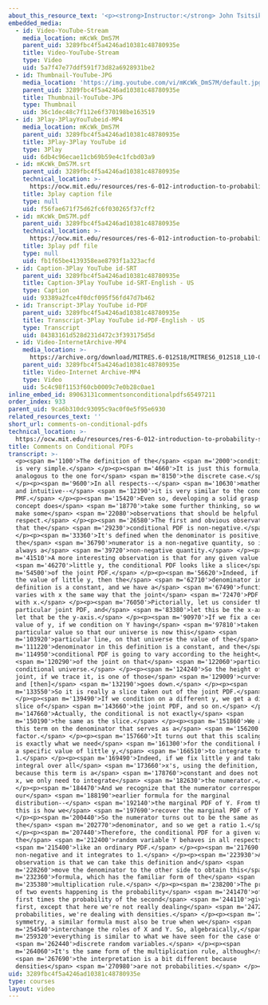 ```yaml
---
about_this_resource_text: '<p><strong>Instructor:</strong> John Tsitsiklis</p>'
embedded_media:
  - id: Video-YouTube-Stream
    media_location: mKcWk_DmS7M
    parent_uid: 3289fbc4f5a4246ad10381c48780935e
    title: Video-YouTube-Stream
    type: Video
    uid: 5a7f47e77ddf591f73d82a6928931be2
  - id: Thumbnail-YouTube-JPG
    media_location: 'https://img.youtube.com/vi/mKcWk_DmS7M/default.jpg'
    parent_uid: 3289fbc4f5a4246ad10381c48780935e
    title: Thumbnail-YouTube-JPG
    type: Thumbnail
    uid: 36c1dec48c7f112e6f370198be163519
  - id: 3Play-3PlayYouTubeid-MP4
    media_location: mKcWk_DmS7M
    parent_uid: 3289fbc4f5a4246ad10381c48780935e
    title: 3Play-3Play YouTube id
    type: 3Play
    uid: 6db4c96ecae11cb69b59e4c1fcbd03a9
  - id: mKcWk_DmS7M.srt
    parent_uid: 3289fbc4f5a4246ad10381c48780935e
    technical_location: >-
      https://ocw.mit.edu/resources/res-6-012-introduction-to-probability-spring-2018/part-i-the-fundamentals/comments-on-conditional-pdfs/mKcWk_DmS7M.srt
    title: 3play caption file
    type: null
    uid: f56fae671f75d62fc6f030265f37cff2
  - id: mKcWk_DmS7M.pdf
    parent_uid: 3289fbc4f5a4246ad10381c48780935e
    technical_location: >-
      https://ocw.mit.edu/resources/res-6-012-introduction-to-probability-spring-2018/part-i-the-fundamentals/comments-on-conditional-pdfs/mKcWk_DmS7M.pdf
    title: 3play pdf file
    type: null
    uid: fb1f65be4139358eae8793f1a323acfd
  - id: Caption-3Play YouTube id-SRT
    parent_uid: 3289fbc4f5a4246ad10381c48780935e
    title: Caption-3Play YouTube id-SRT-English - US
    type: Caption
    uid: 93389a2fce4f0dcf095f56fd47d7b462
  - id: Transcript-3Play YouTube id-PDF
    parent_uid: 3289fbc4f5a4246ad10381c48780935e
    title: Transcript-3Play YouTube id-PDF-English - US
    type: Transcript
    uid: 84383161d528d231d472c3f393175d5d
  - id: Video-InternetArchive-MP4
    media_location: >-
      https://archive.org/download/MITRES.6-012S18/MITRES6_012S18_L10-03_300k.mp4
    parent_uid: 3289fbc4f5a4246ad10381c48780935e
    title: Video-Internet Archive-MP4
    type: Video
    uid: 5c4c98f1153f60cb0009c7e0b28c0ae1
inline_embed_id: 89063131commentsonconditionalpdfs65497211
order_index: 933
parent_uid: 9ca6b310dc93095c9ac0f0e5f95e6930
related_resources_text: ''
short_url: comments-on-conditional-pdfs
technical_location: >-
  https://ocw.mit.edu/resources/res-6-012-introduction-to-probability-spring-2018/part-i-the-fundamentals/comments-on-conditional-pdfs
title: Comments on Conditional PDFs
transcript: >-
  <p><span m='1100'>The definition of the</span> <span m='2000'>conditional PDF
  is very simple.</span> </p><p><span m='4660'>It is just this formula, which is
  analogous to the one for</span> <span m='8150'>the discrete case.</span>
  </p><p><span m='9600'>In all respects--</span> <span m='10630'>mathematical
  and intuitive--</span> <span m='12190'>it is very similar to the conditional
  PMF.</span> </p><p><span m='15420'>Even so, developing a solid grasp of this
  concept does</span> <span m='18770'>take some further thinking, so we will now
  make some</span> <span m='22080'>observations that should be helpful in this
  respect.</span> </p><p><span m='26580'>The first and obvious observation is
  that the</span> <span m='29230'>conditional PDF is non-negative.</span>
  </p><p><span m='33360'>It's defined when the denominator is positive,
  the</span> <span m='36790'>numerator is a non-negative quantity, so it's
  always a</span> <span m='39720'>non-negative quantity.</span> </p><p><span
  m='41510'>A more interesting observation is that for any given value of</span>
  <span m='46270'>little y, the conditional PDF looks like a slice</span> <span
  m='54500'>of the joint PDF.</span> </p><p><span m='56620'>Indeed, if you fix
  the value of little y, then the</span> <span m='62710'>denominator in this
  definition is a constant, and we have a</span> <span m='67490'>function that
  varies with x the same way that the joint</span> <span m='72470'>PDF varies
  with x.</span> </p><p><span m='76050'>Pictorially, let us consider this
  particular joint PDF, and</span> <span m='83380'>let this be the x-axis and
  let that be the y-axis.</span> </p><p><span m='90970'>If we fix a certain
  value of y, if we condition on Y having</span> <span m='97810'>taken this
  particular value so that our universe is now this</span> <span
  m='103920'>particular line, on that universe the value of the</span> <span
  m='111220'>denominator in this definition is a constant, and the</span> <span
  m='114950'>conditional PDF is going to vary according to the height</span>
  <span m='120290'>of the joint on that</span> <span m='122060'>particular
  conditional universe.</span> </p><p><span m='124240'>So the height of the
  joint, if we trace it, is one of those</span> <span m='129009'>curves up here,
  and [then]</span> <span m='132190'>goes down.</span> </p><p><span
  m='133550'>So it is really a slice taken out of the joint PDF.</span>
  </p><p><span m='139490'>If we condition on a different y, we get a different
  slice of</span> <span m='143660'>the joint PDF, and so on.</span> </p><p><span
  m='147660'>Actually, the conditional is not exactly</span> <span
  m='150190'>the same as the slice.</span> </p><p><span m='151860'>We also have
  this term on the denominator that serves as a</span> <span m='156200'>scaling
  factor.</span> </p><p><span m='157660'>It turns out that this scaling factor
  is exactly what we need</span> <span m='161300'>for the conditional PDF, given
  a specific value of little y,</span> <span m='166510'>to integrate to
  1.</span> </p><p><span m='169490'>Indeed, if we fix little y and take the
  integral over all</span> <span m='173660'>x's, using the definition, and
  because this term is a</span> <span m='178760'>constant and does not involve
  x, we only need to integrate</span> <span m='182630'>the numerator.</span>
  </p><p><span m='184470'>And we recognize that the numerator corresponds to
  our</span> <span m='188190'>earlier formula for the marginal
  distribution--</span> <span m='192140'>the marginal PDF of Y. From the joint,
  this is how we</span> <span m='197690'>recover the marginal PDF of Y.</span>
  </p><p><span m='200440'>So the numerator turns out to be the same as
  the</span> <span m='202770'>denominator, and so we get a ratio 1.</span>
  </p><p><span m='207440'>Therefore, the conditional PDF for a given value of
  the</span> <span m='212400'>random variable Y behaves in all respects</span>
  <span m='215400'>like an ordinary PDF.</span> </p><p><span m='217690'>It is
  non-negative and it integrates to 1.</span> </p><p><span m='223930'>A last
  observation is that we can take this definition and</span> <span
  m='228260'>move the denominator to the other side to obtain this</span> <span
  m='232360'>formula, which has the familiar form of the</span> <span
  m='235380'>multiplication rule.</span> </p><p><span m='238200'>The probability
  of two events happening is the probability</span> <span m='241470'>of the
  first times the probability of the second</span> <span m='244110'>given the
  first, except that here we're not really dealing</span> <span m='247270'>with
  probabilities, we're dealing with densities.</span> </p><p><span m='250860'>By
  symmetry, a similar formula must also be true when we</span> <span
  m='254540'>interchange the roles of X and Y. So, algebraically,</span> <span
  m='259320'>everything is similar to what we have seen for the case of</span>
  <span m='262440'>discrete random variables.</span> </p><p><span
  m='264060'>It's the same form of the multiplication rule, although</span>
  <span m='267690'>the interpretation is a bit different because
  densities</span> <span m='270980'>are not probabilities.</span> </p><p></p>
uid: 3289fbc4f5a4246ad10381c48780935e
type: courses
layout: video
---
```

